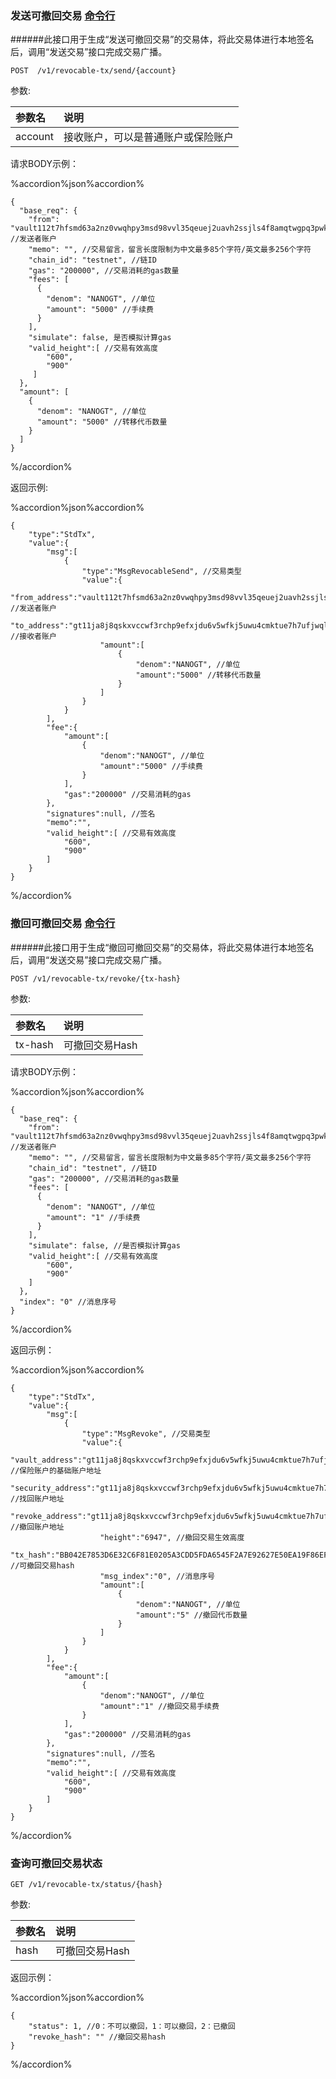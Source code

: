 
### 发送可撤回交易 [命令行](../cli/revocable-tx.md#发送可撤回交易-api)

######此接口用于生成“发送可撤回交易”的交易体，将此交易体进行本地签名后，调用“发送交易”接口完成交易广播。

```
POST  /v1/revocable-tx/send/{account}
```
参数:

| 参数名 | 说明 |
| :----| :---- |
| account | 接收账户，可以是普通账户或保险账户 |

请求BODY示例：

%accordion%json%accordion%

```
{
  "base_req": {
	"from": "vault112t7hfsmd63a2nz0vwqhpy3msd98vvl35qeuej2uavh2ssjls4f8amqtwgpq3pwksgdqfe6", //发送者账户
	"memo": "", //交易留言，留言长度限制为中文最多85个字符/英文最多256个字符
	"chain_id": "testnet", //链ID
	"gas": "200000", //交易消耗的gas数量
	"fees": [
	  {
		"denom": "NANOGT", //单位
		"amount": "5000" //手续费
	  }
	],
	"simulate": false, 是否模拟计算gas
    "valid_height":[ //交易有效高度
        "600",
        "900"
   	 ]
  },
  "amount": [
	{
	  "denom": "NANOGT", //单位
	  "amount": "5000" //转移代币数量
	}
  ]
}
```
%/accordion%

返回示例:

%accordion%json%accordion%

```
{
    "type":"StdTx",
    "value":{
        "msg":[
            {
                "type":"MsgRevocableSend", //交易类型
                "value":{
                    "from_address":"vault112t7hfsmd63a2nz0vwqhpy3msd98vvl35qeuej2uavh2ssjls4f8amqtwgpq3pwksgdqfe6", //发送者账户
                    "to_address":"gt11ja8j8qskxvccwf3rchp9efxjdu6v5wfkj5uwu4cmktue7h7ufjwqlgqs9ja64xj9kgd5zj", //接收者账户
                    "amount":[
                        {
                            "denom":"NANOGT", //单位
                            "amount":"5000" //转移代币数量
                        }
                    ]
                }
            }
        ],
        "fee":{
            "amount":[
                {
                    "denom":"NANOGT", //单位
                    "amount":"5000" //手续费
                }
            ],
            "gas":"200000" //交易消耗的gas
        },
        "signatures":null, //签名
        "memo":"", 
        "valid_height":[ //交易有效高度
            "600",
            "900"
    	]
    }
}
```

%/accordion%

### 撤回可撤回交易 [命令行](../cli/revocable-tx.md#撤回可撤回交易-api)

######此接口用于生成“撤回可撤回交易”的交易体，将此交易体进行本地签名后，调用“发送交易”接口完成交易广播。

```
POST /v1/revocable-tx/revoke/{tx-hash}
```
参数:

| 参数名 | 说明 |
| :----| :---- |
| tx-hash | 可撤回交易Hash |

请求BODY示例：

%accordion%json%accordion%

```
{
  "base_req": {
    "from": "vault112t7hfsmd63a2nz0vwqhpy3msd98vvl35qeuej2uavh2ssjls4f8amqtwgpq3pwksgdqfe6", //发送者账户
    "memo": "", //交易留言，留言长度限制为中文最多85个字符/英文最多256个字符
    "chain_id": "testnet", //链ID
    "gas": "200000", //交易消耗的gas数量
    "fees": [
      {
        "denom": "NANOGT", //单位
        "amount": "1" //手续费
      }
    ],
    "simulate": false, //是否模拟计算gas
    "valid_height":[ //交易有效高度
        "600",
        "900"
   	]
  },
  "index": "0" //消息序号
}
```
%/accordion%

返回示例：

%accordion%json%accordion%

```
{
    "type":"StdTx",
    "value":{
        "msg":[
            {
                "type":"MsgRevoke", //交易类型
                "value":{
                    "vault_address":"gt11ja8j8qskxvccwf3rchp9efxjdu6v5wfkj5uwu4cmktue7h7ufjwqlgqs9ja64xj9kgd5zj", //保险账户的基础账户地址
                    "security_address":"gt11ja8j8qskxvccwf3rchp9efxjdu6v5wfkj5uwu4cmktue7h7ufjwqlgqs9ja64xj9kgd5zj", //找回账户地址
                    "revoke_address":"gt11ja8j8qskxvccwf3rchp9efxjdu6v5wfkj5uwu4cmktue7h7ufjwqlgqs9ja64xj9kgd5zj", //撤回账户地址
                    "height":"6947", //撤回交易生效高度
                    "tx_hash":"BB042E7853D6E32C6F81E0205A3CDD5FDA6545F2A7E92627E50EA19F86EFD6B8", //可撤回交易hash
                    "msg_index":"0", //消息序号
                    "amount":[
                        {
                            "denom":"NANOGT", //单位
                            "amount":"5" //撤回代币数量
                        }
                    ]
                }
            }
        ],
        "fee":{
            "amount":[
                {
                    "denom":"NANOGT", //单位
                    "amount":"1" //撤回交易手续费
                }
            ],
            "gas":"200000" //交易消耗的gas
        },
        "signatures":null, //签名
        "memo":"", 
        "valid_height":[ //交易有效高度
            "600",
            "900"
    	]
    }
}
```
%/accordion%

### 查询可撤回交易状态

```
GET /v1/revocable-tx/status/{hash}
```
参数:

| 参数名 | 说明 |
| :----| :---- |
| hash | 可撤回交易Hash |

返回示例：

%accordion%json%accordion%

```
{
    "status": 1, //0：不可以撤回，1：可以撤回，2：已撤回
    "revoke_hash": "" //撤回交易hash
}
```

%/accordion%




